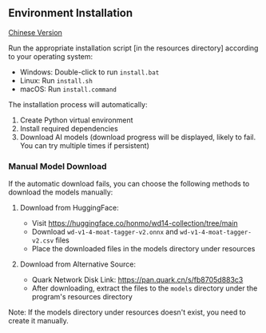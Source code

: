 ## Environment Installation
[Chinese Version](install.zh.md)

Run the appropriate installation script [in the resources directory] according to your operating system:

- Windows: Double-click to run `install.bat`
- Linux: Run `install.sh`
- macOS: Run `install.command`


The installation process will automatically:
1. Create Python virtual environment
2. Install required dependencies
3. Download AI models (download progress will be displayed, likely to fail. You can try multiple times if persistent)

### Manual Model Download

If the automatic download fails, you can choose the following methods to download the models manually:

1. Download from HuggingFace:
   - Visit https://huggingface.co/honmo/wd14-collection/tree/main
   - Download `wd-v1-4-moat-tagger-v2.onnx` and `wd-v1-4-moat-tagger-v2.csv` files
   - Place the downloaded files in the models directory under resources

2. Download from Alternative Source:
   - Quark Network Disk Link: https://pan.quark.cn/s/fb8705d883c3
   - After downloading, extract the files to the `models` directory under the program's resources directory

Note: If the models directory under resources doesn't exist, you need to create it manually. 